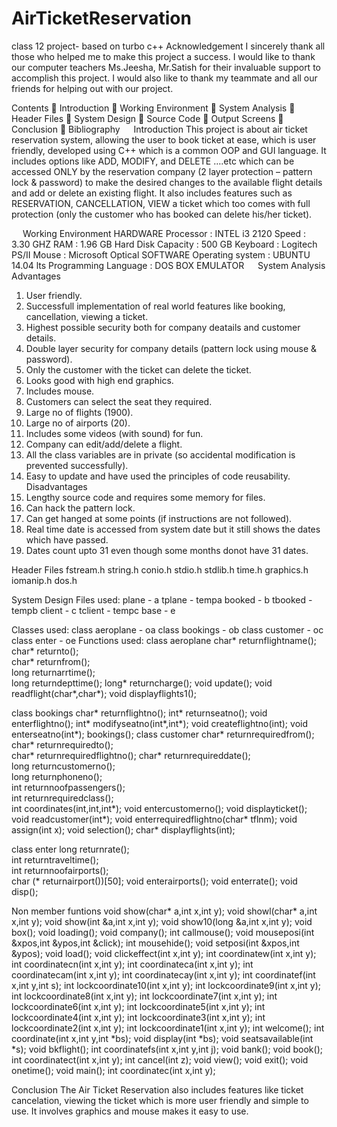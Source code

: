 # AirTicketReservation
class 12 project- based on turbo c++
Acknowledgement
I sincerely thank all those who helped me to make this project a success. I would like to thank our computer teachers Ms.Jeesha, Mr.Satish for their invaluable support to accomplish this project.
I would also like to thank my teammate and all our friends for helping out with our project.

 
Contents
	Introduction
	Working Environment
	System Analysis
	Header Files
	System Design
	Source Code
	Output Screens
	Conclusion
	Bibliography
 
Introduction
This project is about air ticket reservation system, allowing the user to book ticket at ease, which is user friendly, developed using C++ which is a common OOP and GUI language.
It includes options like ADD, MODIFY, and DELETE ….etc which can be accessed ONLY by the reservation company (2 layer protection – pattern lock & password) to make the desired changes to the available flight details and add or delete an existing flight.
It also includes features such as RESERVATION, CANCELLATION, VIEW a ticket which too comes with full protection (only the customer who has booked can delete his/her ticket).

 
Working Environment 
HARDWARE
    Processor                            : INTEL i3 2120
    Speed                                  : 3.30 GHZ
    RAM                                   : 1.96 GB 
    Hard Disk Capacity         : 500 GB
    Keyboard                           : Logitech PS/II
    Mouse                                 : Microsoft Optical
SOFTWARE
    Operating system             :   UBUNTU 14.04 lts
    Programming Language   :   DOS BOX
            EMULATOR
 
System Analysis
Advantages 
1.	User friendly.
2.	Successfull implementation of real world features like booking, cancellation, viewing a ticket.
3.	Highest possible security both for company deatails and customer details.
4.	Double layer security for company details (pattern lock using mouse & password).
5.	Only the customer with the ticket can delete the ticket. 
6.	Looks good with high end graphics.
7.	Includes mouse.
8.	Customers can select the seat they required.
9.	Large no of flights (1900).
10.	Large no of airports (20).
11.	Includes some videos (with sound) for fun.
12.	Company can edit/add/delete a flight.
13.	All the class variables are in private (so accidental modification is prevented successfully).
14.	Easy to update and have used the principles of code reusability.
Disadvantages 
1.	Lengthy source code and requires some memory for files.
2.	Can hack the pattern lock.
3.	Can get hanged at some points (if instructions are not followed).
4.	Real time date is accessed from system date but it still shows the dates which have passed.
5.	Dates count upto 31 even though some months donot have 31 dates.
 
Header Files
fstream.h
string.h
conio.h
stdio.h
stdlib.h
time.h
graphics.h
iomanip.h
dos.h

System Design
Files used:
plane    - a
tplane   - tempa
booked   - b
tbooked  - tempb
client   - c
tclient  - tempc
base     - e 

Classes used:
class aeroplane  - oa
class bookings   - ob
class customer   - oc
class enter      - oe
Functions used:
class aeroplane 
char*   returnflightname();     
char*   returnto();             
char*   returnfrom();           
long    returnarrtime();          
long    returndepttime();
long*   returncharge(); 
void    update();
void    readflight(char*,char*);
void    displayflights1();

class bookings
char*   returnflightno(); 
int*    returnseatno(); 
void    enterflightno();
int*    modifyseatno(int*,int*);
void    createflightno(int);
void    enterseatno(int*);
        bookings();
class customer 
char*   returnrequiredfrom();    
char*   returnrequiredto();      
char*   returnrequiredflightno();
char*   returnrequireddate();    
long    returncustomerno();      
long    returnphoneno();         
int     returnnoofpassengers();  
int     returnrequiredclass();   
int     coordinates(int,int,int*);
void    entercustomerno();
void    displayticket();
void    readcustomer(int*);
void    enterrequiredflightno(char* tflnm);
void    assign(int x);
void selection();
char* displayflights(int);

class enter 
long    returnrate();             
int     returntraveltime();        
int     returnnoofairports();      
char    (* returnairport())[50];
void   enterairports();
void   enterrate();
void   disp();
 
Non member funtions
void   show(char* a,int x,int y);
void   showl(char* a,int x,int y);
void   show(int &a,int x,int y);
void   show10(long &a,int x,int y);
void   box();
void   loading();
void   company();
int    callmouse();
void   mouseposi(int &xpos,int &ypos,int &click);
int    mousehide();
void   setposi(int &xpos,int &ypos);
void   load();
void   clickeffect(int x,int y);
int    coordinatew(int x,int y);
int    coordinatecn(int x,int y);
int    coordinateca(int x,int y);
int    coordinatecam(int x,int y);
int    coordinatecay(int x,int y);
int    coordinatef(int x,int y,int s);
int    lockcoordinate10(int x,int y);
int    lockcoordinate9(int x,int y);
int    lockcoordinate8(int x,int y);
int    lockcoordinate7(int x,int y);
int    lockcoordinate6(int x,int y);
int    lockcoordinate5(int x,int y);
int    lockcoordinate4(int x,int y);
int    lockcoordinate3(int x,int y);
int    lockcoordinate2(int x,int y);
int    lockcoordinate1(int x,int y);
int    welcome();
int    coordinate(int x,int y,int *bs);
void   display(int *bs);
void   seatsavailable(int *s);
void   bkflight();
int    coordinatefs(int x,int y,int j);
void   bank();
void   book();
int    coordinatect(int x,int y);
int    cancel(int z);
void   view();
void   exit();
void   onetime();
void   main();
int    coordinatec(int x,int y); 

Conclusion
The Air Ticket Reservation also includes features like ticket cancelation, viewing the ticket which is more user friendly and simple to use.
It involves graphics and mouse makes it easy to use.
